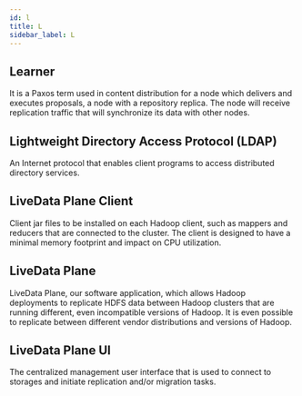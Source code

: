 ```yaml
---
id: l
title: L
sidebar_label: L
---
```


## Learner
It is a Paxos term used in content distribution for a node which delivers and executes proposals, a node with a repository replica. The node will receive replication traffic that will synchronize its data with other nodes.

## Lightweight Directory Access Protocol (LDAP)
An Internet protocol that enables client programs to access distributed directory services.

## LiveData Plane Client
Client jar files to be installed on each Hadoop client, such as mappers and reducers that are connected to the cluster. The client is designed to have a minimal memory footprint and impact on CPU utilization.

## LiveData Plane
LiveData Plane, our software application, which allows Hadoop deployments to replicate HDFS data between Hadoop clusters that are running different, even incompatible versions of Hadoop. It is even possible to replicate between different vendor distributions and versions of Hadoop.

## LiveData Plane UI

The centralized management user interface that is used to connect to storages and initiate replication and/or migration tasks.